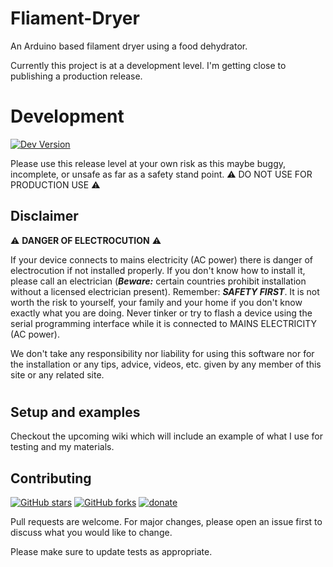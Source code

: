 # Fliament-Dryer
An Arduino based filament dryer using a food dehydrator.

Currently this project is at a development level. I'm getting close to publishing a production release.

# Development
[![Dev Version](https://img.shields.io/badge/development%20version-v8.4.x.x-blue.svg)](https://github.com/DrTechdom/Fliament-Dryer/releases/latest)

Please use this release level at your own risk as this maybe buggy, incomplete, or unsafe as far as a safety stand point.
:warning: DO NOT USE FOR PRODUCTION USE :warning:

## Disclaimer

:warning: **DANGER OF ELECTROCUTION** :warning:

If your device connects to mains electricity (AC power) there is danger of electrocution if not installed properly. If you don't know how to install it, please call an electrician (***Beware:*** certain countries prohibit installation without a licensed electrician present). Remember: _**SAFETY FIRST**_. It is not worth the risk to yourself, your family and your home if you don't know exactly what you are doing. Never tinker or try to flash a device using the serial programming interface while it is connected to MAINS ELECTRICITY (AC power).

We don't take any responsibility nor liability for using this software nor for the installation or any tips, advice, videos, etc. given by any member of this site or any related site.

# 
## Setup and examples

Checkout the upcoming wiki which will include an example of what I use for testing and my materials.


## Contributing
[![GitHub stars](https://img.shields.io/github/stars/DrTechdom/Fliament-Dryer.svg?style=social&label=Star)](https://github.com/DrTechdom/Fliament-Dryer/stargazers)
[![GitHub forks](https://img.shields.io/github/forks/DrTechdom/Fliament-Dryer.svg?style=social&label=Fork)](https://github.com/DrTechdom/Fliament-Dryer/network)
[![donate](https://img.shields.io/badge/donate-PayPal-blue.svg)](https://paypal.me/DrTechdom)

Pull requests are welcome. For major changes, please open an issue first to discuss what you would like to change.

Please make sure to update tests as appropriate.
